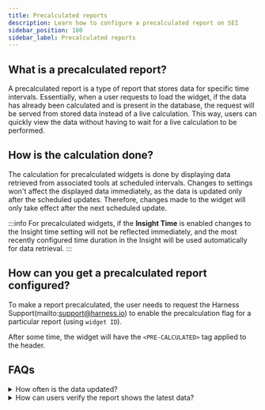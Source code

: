 ```yaml
---
title: Precalculated reports
description: Learn how to configure a precalculated report on SEI
sidebar_position: 100
sidebar_label: Precalculated reports
---
```


## What is a precalculated report?

A precalculated report is a type of report that stores data for specific time intervals. Essentially, when a user requests to load the widget, if the data has already been calculated and is present in the database, the request will be served from stored data instead of a live calculation. This way, users can quickly view the data without having to wait for a live calculation to be performed.

## How is the calculation done?

The calculation for precalculated widgets is done by displaying data retrieved from associated tools at scheduled intervals. Changes to settings won't affect the displayed data immediately, as the data is updated only after the scheduled updates. Therefore, changes made to the widget will only take effect after the next scheduled update.

:::info
For precalculated widgets, if the **Insight Time** is enabled changes to the Insight time setting will not be reflected immediately, and the most recently configured time duration in the Insight will be used automatically for data retrieval.
:::

## How can you get a precalculated report configured?

To make a report precalculated, the user needs to request the Harness Support(mailto:support@harness.io) to enable the precalculation flag for a particular report (using `widget ID`).

After some time, the widget will have the `<PRE-CALCULATED>` tag applied to the header.

## FAQs

<details>

<summary>How often is the data updated?</summary>

The default interval for the data update is set to 24 hours or 1440 minutes. However, this interval can be modified as per the requirement.

</details>

<details>

<summary>How can users verify the report shows the latest data?</summary>

To ensure that the report displays the most recent data, users can refer to the `Last Updated On` field on the report. This field indicates the most recent time at which the data calculations were performed.

</details>